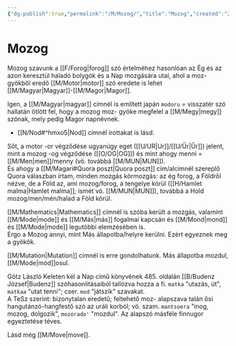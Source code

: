 ```yaml
---
{"dg-publish":true,"permalink":"/M/Mozog/","title":"Mozog","created":"2024-10-29T17:14","updated":"2024-10-29T17:14"}
---
```



# Mozog

Mozog szavunk a [[F/Forog\|forog]] szó értelméhez hasonlóan az Ég és az azon keresztül haladó bolygók és a Nap mozgására utal, ahol a moz- gyökből eredő [[M/Motor\|motor]] szó eredete is lehet [[M/Magyar\|Magyar]]-[[M/Magor\|Magor]].  

Igen, a [[M/Magyar\|magyar]] címnél is említett japán `modoru` = visszatér szó hallatán ötlött fel, hogy a mozog moz- gyöke megfelel a [[M/Megy\|megy]] szónak, mely pedig Magor napnévnek.  
- [[N/Nod#^hmxo5\|Nod]] címnél írottakat is lásd.

Sőt, a motor -or végződése ugyanúgy eget ([[U/UR\|Ur]]/[[U/Űr\|Űr]]) jelent, mint a mozog -og végződése ([[O/OG\|OG]]) és mint ahogy menni = [[M/Men\|men]]/menny (vö. továbbá [[M/MUN\|MUN]]).  
És ahogy a [[M/Magari#Quora poszt\|Quora poszt]] cím/alcímnél szereplő Quora válaszban írtam, minden mozgás körmozgás: az ég forog, a Földről nézve, de a Föld az, ami mozog/forog, a tengelye körül ([[H/Hamlet malma\|Hamlet malma]]; ismét vö. [[M/MUN\|MUN]]), továbbá a Hold mozog/men/mén/halad a Föld körül.  

[[M/Mathematics\|Mathematics]] címnél is szóba került a mozgás, valamint [[M/Mode\|mode]] és [[M/Más\|más]] fogalmai kapcsán és [[M/Mond\|mond]] és [[M/Mode\|mode]] legutóbbi elemzésében is.  
Ergo a Mozog annyi, mint Más állapotba/helyre kerülni. Ezért egyeznek meg a gyökök.  

[[M/Mutation\|Mutation]] címnél is erre gondolhatunk. Más állapotba mozdul, [[M/Mode\|mód]]osul.  

Götz László Keleten kél a Nap című könyvének 485. oldalán [[B/Budenz József\|Budenz]] szóhasonlításaiból tallózva hozza a fi. `matka` "utazás, út", `matkaa` "utat tenni"; cser. `mod` "játszik" szavakat.  
A TeSz szerint: bizonytalan eredetű; feltehető moz- alapszava talán ősi hangutánzó-hangfestő szó az uráli korból; vö. szam. `mantsoera` "inog, mozog, dolgozik", `mozorado'` "mozdul". Az alapszó másféle finnugor egyeztetése téves.  

Lásd még [[M/Move\|move]].  